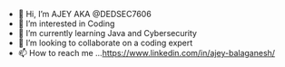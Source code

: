- 👋 Hi, I’m AJEY AKA @DEDSEC7606
- 👀 I’m interested in Coding
- 🌱 I’m currently learning Java and Cybersecurity 
- 💞️ I’m looking to collaborate on a coding expert
- 📫 How to reach me ...https://www.linkedin.com/in/ajey-balaganesh/
  

<!---
DEDSEC7606/DEDSEC7606 is a ✨ special ✨ repository because its `README.md` (this file) appears on your GitHub profile.
You can click the Preview link to take a look at your changes.
--->
